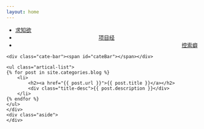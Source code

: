 ```yaml
---
layout: home
---
```


<div class="index-content blog">
    <div class="section">
    <ul class="artical-cate">
        <li class="on"><a href="/" title="study"><span>求知欲</span></a></li>
        <li style="text-align:center"><a href="/project" title="project"><span>项目经</span></a></li>
        <li style="text-align:right"><a href="/think" title="think"><span>控索癖</span></a></li>
    </ul>

    <div class="cate-bar"><span id="cateBar"></span></div>

    <ul class="artical-list">
    {% for post in site.categories.blog %}
        <li>
            <h2><a href="{{ post.url }}">{{ post.title }}</a></h2>
            <div class="title-desc">{{ post.description }}</div>
        </li>
    {% endfor %}
    </ul>
    </div>
    <div class="aside">
    </div>
</div>
